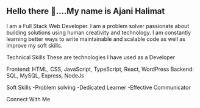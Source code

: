 ## Hello there 👋....My name is Ajani Halimat

I am a Full Stack Web Developer. I am a problem solver passionate about building solutions using human creativity and technology. I am constantly learning better ways to write maintainable and scalable code as well as improve my soft skills.

Technical Skills
These are technologies I have used as a Developer

Frontend: HTML, CSS, JavaScript, TypeScript, React, WordPress
Backend: SQL, MySQL, Express, NodeJs

Soft Skills
-Problem solving
-Dedicated Learner
-Effective Communicator    

Connect With Me
